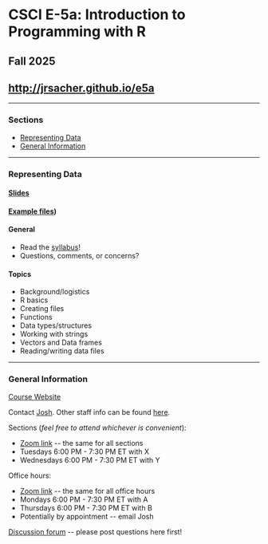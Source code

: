 # CSCI E-5a: Introduction to Programming with R

## Fall 2025

## <http://jrsacher.github.io/e5a>

---

### Sections
<!--      
+ [Packaging Programs](#packaging-programs)
+ [Testing Programs](#testing-programs)
+ [Visualizing Data](#visualizing-data)
+ [Tidying Data](#tidying-data)
+ [Applying Functions](#applying-functions)
+ [Transforming Data](#transforming-data) -->
+ [Representing Data](#representing-data)
+ [General Information](#general-information)

---

<!-- 
### Packaging Programs

#### [Slides]()

#### Example files

#### General

---

### Testing Programs

#### [Slides]()

#### Example files

#### General

---

### Visualizing Data

#### [Slides]()

#### Example files

#### General

---

### Tidying Data

#### [Slides]()

#### Example files

#### General

---

### Applying Functions

#### [Slides]()

#### Example files

#### General

---

### Transforming Data

#### [Slides]()

#### Example files

#### General

---  
-->
### Representing Data

#### [Slides](https://docs.google.com/presentation/d/1xXQ5CdjVPUgyo5BM1WKF2ahesf00AS3lDHjochqIcXM/edit?usp=sharing)

#### [Example files](https://github.com/jrsacher/jrsacher.github.io/tree/master/e5a/examples/1))

#### General

+ Read the [syllabus](https://cs50.harvard.edu/extension/r/2025/fall/syllabus/)!
+ Questions, comments, or concerns?

#### Topics

+ Background/logistics
+ R basics
+ Creating files
+ Functions
+ Data types/structures
+ Working with strings
+ Vectors and Data frames
+ Reading/writing data files

---

### General Information

[Course Website](https://cs50.harvard.edu/extension/r/2025/fall/)

Contact [Josh](mailto:josh@cs50.harvard.edu). Other staff info can be found [here](https://cs50.harvard.edu/extension/r/2025/fall/staff/).

Sections (_feel free to attend whichever is convenient_):

+ [Zoom link]() -- the same for all sections
+ Tuesdays 6:00 PM - 7:30 PM ET with X
+ Wednesdays 6:00 PM - 7:30 PM ET with Y

Office hours:

+ [Zoom link]() -- the same for all office hours
+ Mondays 6:00 PM - 7:30 PM ET with A
+ Thursdays 6:00 PM - 7:30 PM ET with B
+ Potentially by appointment -- email Josh

[Discussion forum](https://cs50.harvard.edu/extension/r/2025/fall/discussions/) -- please post questions here first!
